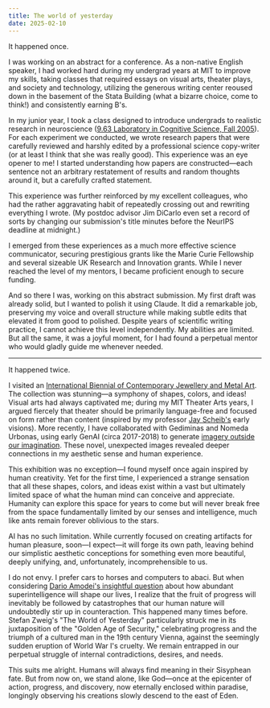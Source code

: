 ```yaml
---
title: The world of yesterday
date: 2025-02-10
---
```


It happened once.

I was working on an abstract for a conference. As a non-native English speaker, I had worked hard during my undergrad years at MIT to improve my skills, taking classes that required essays on visual arts, theater plays, and society and technology, utilizing the generous writing center reoused down in the basement of the Stata Building (what a bizarre choice, come to think!) and consistently earning B's.

In my junior year, I took a class designed to introduce undergrads to realistic research in neuroscience ([9.63 Laboratory in Cognitive Science, Fall 2005](https://dspace.mit.edu/handle/1721.1/58674)). For each experiment we conducted, we wrote research papers that were carefully reviewed and harshly edited by a professional science copy-writer (or at least I think that she was really good). This experience was an eye opener to me! I started understanding how papers are constructed—each sentence not an arbitrary restatement of results and random thoughts around it, but a carefully crafted statement.

This experience was further reinforced by my excellent colleagues, who had the rather aggravating habit of repeatedly crossing out and rewriting everything I wrote. (My postdoc advisor Jim DiCarlo even set a record of sorts by changing our submission's title minutes before the NeurIPS deadline at midnight.)

I emerged from these experiences as a much more effective science communicator, securing prestigious grants like the Marie Curie Fellowship and several sizeable UK Research and Innovation grants. While I never reached the level of my mentors, I became proficient enough to secure funding.

And so there I was, working on this abstract submission. My first draft was already solid, but I wanted to polish it using Claude. It did a remarkable job, preserving my voice and overall structure while making subtle edits that elevated it from good to polished. Despite years of scientific writing practice, I cannot achieve this level independently. My abilities are limited. But all the same, it was a joyful moment, for I had found a perpetual mentor who would gladly guide me whenever needed.

---
It happened twice.

I visited an [International Biennial of Contemporary Jewellery and Metal Art](https://www.lndm.lt/lndm-taikomosios-dailes-ir-dizaino-muziejuje-atveriama-tarptautine-juvelyrikos-ir-metalo-meno-bienale/?lang=en). The collection was stunning—a symphony of shapes, colors, and ideas! Visual arts had always captivated me; during my MIT Theater Arts years, I argued fiercely that theater should be primarily language-free and focused on form rather than content (inspired by my professor [Jay Scheib's](https://www.jayscheib.org/) early visions). More recently, I have collaborated with Gediminas and Nomeda Urbonas, using early GenAI (circa 2017-2018) to generate [imagery outside our imagination](https://nugu.lt/us/?p=1600). These novel, unexpected images revealed deeper connections in my aesthetic sense and human experience.

This exhibition was no exception—I found myself once again inspired by human creativity. Yet for the first time, I experienced a strange sensation that all these shapes, colors, and ideas exist within a vast but ultimately limited space of what the human mind can conceive and appreciate. Humanity can explore this space for years to come but will never break free from the space fundamentally limited by our senses and intelligence, much like ants remain forever oblivious to the stars.

AI has no such limitation. While currently focused on creating artifacts for human pleasure, soon—I expect—it will forge its own path, leaving behind our simplistic aesthetic conceptions for something even more beautiful, deeply unifying, and, unfortunately, incomprehensible to us.

I do not envy. I prefer cars to horses and computers to abaci. But when considering [Dario Amodei's insightful question](https://darioamodei.com/machines-of-loving-grace) about how abundant superintelligence will shape our lives, I realize that the fruit of progress will inevitably be followed by catastrophes that our human nature will undoubtedly stir up in counteraction. This happened many times before. Stefan Zweig's "The World of Yesterday" particularly struck me in its juxtaposition of the "Golden Age of Security," celebrating progress and  the triumph of a cultured man in the 19th century Vienna, against the seemingly sudden eruption of World War I's cruelty. We remain entrapped in our perpetual struggle of internal contradictions, desires, and needs.

This suits me alright. Humans will always find meaning in their Sisyphean fate. But from now on, we stand alone, like God—once at the epicenter of action, progress, and discovery, now eternally enclosed within paradise, longingly observing his creations slowly descend to the east of Eden.
